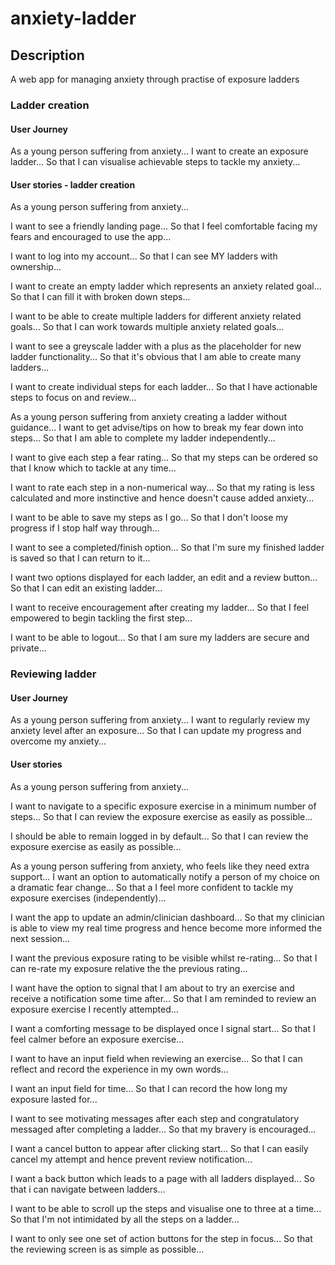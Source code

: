 # anxiety-ladder

## Description

A web app for managing anxiety through practise of exposure ladders

### Ladder creation

#### User Journey

As a young person suffering from anxiety...
I want to create an exposure ladder...
So that I can visualise achievable steps to tackle my anxiety...

#### User stories - ladder creation
As a young person suffering from anxiety...

I want to see a friendly landing page...
So that I feel comfortable facing my fears and encouraged to use the app...

I want to log into my account...
So that I can see MY ladders with ownership...

I want to create an empty ladder which represents an anxiety related goal...
So that I can fill it with broken down steps...

I want to be able to create multiple ladders for different anxiety related goals...
So that I can work towards multiple anxiety related goals...

I want to see a greyscale ladder with a plus as the placeholder for new ladder functionality...
So that it's obvious that I am able to create many ladders...

<!-- I want to see an edit option (next to review) per ladder...
So that I can define my type of current interaction with each ladder from  -->

I want to create individual steps for each ladder...
So that I have actionable steps to focus on and review...

As a young person suffering from anxiety creating a ladder without guidance...
I want to get advise/tips on how to break my fear down into steps...
So that I am able to complete my ladder independently...

I want to give each step a fear rating...
So that my steps can be ordered so that I know which to tackle at any time...

I want to rate each step in a non-numerical way...
So that my rating is less calculated and more instinctive and hence doesn't cause added anxiety...

I want to be able to save my steps as I go...
So that I don't loose my progress if I stop half way through...

I want to see a completed/finish option...
So that I'm sure my finished ladder is saved so that I can return to it...

I want two options displayed for each ladder, an edit and a review button...
So that I can edit an existing ladder...

I want to receive encouragement after creating my ladder...
So that I feel empowered to begin tackling the first step...

I want to be able to logout...
So that I am sure my ladders are secure and private...

### Reviewing ladder

#### User Journey

As a young person suffering from anxiety...
I want to regularly review my anxiety level after an exposure...
So that I can update my progress and overcome my anxiety...

#### User stories

As a young person suffering from anxiety...

I want to navigate to a specific exposure exercise in a minimum number of steps...
So that I can review the exposure exercise as easily as possible...

I should be able to remain logged in by default...
So that I can review the exposure exercise as easily as possible...

As a young person suffering from anxiety, who feels like they need extra support...
I want an option to automatically notify a person of my choice on a dramatic fear change...
So that a I feel more confident to tackle my exposure exercises (independently)...

I want the app to update an admin/clinician dashboard...
So that my clinician is able to view my real time progress and hence become more informed the next session...

I want the previous exposure rating to be visible whilst re-rating...
So that I can re-rate my exposure relative the the previous rating...

I want have the option to signal that I am about to try an exercise and receive a notification some time after...
So that I am reminded to review an exposure exercise I recently attempted...

I want a comforting message to be displayed once I signal start...
So that I feel calmer before an exposure exercise...

I want to have an input field when reviewing an exercise...
So that I can reflect and record the experience in my own words...

I want an input field for time...
So that I can record the how long my exposure lasted for...

I want to see motivating messages after each step and congratulatory messaged after completing a ladder...
So that my bravery is encouraged...

I want a cancel button to appear after clicking start...
So that I can easily cancel my attempt and hence prevent review notification...

I want a back button which leads to a page with all ladders displayed...
So that i can navigate between ladders...

I want to be able to scroll up the steps and visualise one to three at a time...
So that I'm not intimidated by all the steps on a ladder...

I want to only see one set of action buttons for the step in focus...
So that the reviewing screen is as simple as possible...
